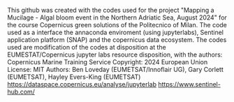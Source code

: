 This github was created with the codes used for the project "Mapping a Mucilage - Algal bloom event in the Northern Adriatic Sea, August 2024" for the course Copernicus green solutions
of the Politecnico of Milan. 
The code used as a interface the annaconda enviroment (using jupyterlabs), Sentinel application platform (SNAP) and the copernicus data ecosystem. 
The codes used are modification of the codes at disposition at the EUMESTAT/Copernicus jupyter labs resource disposition, with the authors: 
Copernicus Marine Training Service
Copyright: 2024 European Union
License: MIT
Authors: Ben Loveday (EUMETSAT/Innoflair UG), Gary Corlett (EUMETSAT), Hayley Evers-King (EUMETSAT)
https://dataspace.copernicus.eu/analyse/jupyterlab
https://www.sentinel-hub.com/
